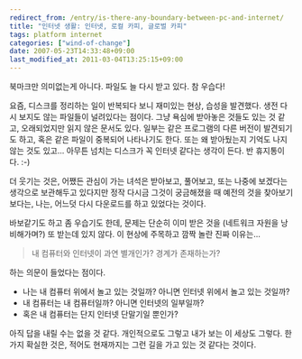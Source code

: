 ```yaml
---
redirect_from: /entry/is-there-any-boundary-between-pc-and-internet/
title: "인터넷 생활: 인터넷, 로컬 카피, 글로벌 카피"
tags: platform internet
categories: ["wind-of-change"]
date: 2007-05-23T14:33:48+09:00
last_modified_at: 2011-03-04T13:25:15+09:00
---
```

북마크만 의미없는게 아니다. 파일도 늘 다시 받고 있다. 참 우습다!

요즘, 디스크를 정리하는 일이 반복되다 보니 재미있는 현상, 습성을 발견했다.
생전 다시 보지도 않는 파일들이 널려있다는 점이다. 그냥 욕심에 받아놓은
것들도 있는 것 같고, 오래되었지만 읽지 않은 문서도 있다. 일부는 같은
프로그램의 다른 버전이 발견되기도 하고, 혹은 같은 파일이 중복되어
나타나기도 한다. 또는 왜 받아뒀는지 기억도 나지 않는 것도 있고...
아무튼 넘치는 디스크가 꼭 인터넷 같다는 생각이 든다. 반 휴지통이다. :-)

더 웃기는 것은, 어쨌든 관심이 가는 녀석은 받아보고, 풀어보고, 또는 나중에
보겠다는 생각으로 보관해두고 있다지만 정작 다시금 그것이 궁금해졌을 때
예전의 것을 찾아보기 보다는, 나는, 어느덧 다시 다운로드를 하고 있었다는
것이다.

바보같기도 하고 좀 우습기도 한데, 문제는 단순히 이미 받은 것을 (네트워크
자원을 낭비해가며?) 또 받는데 있지 않다. 이 현상에 주목하고 깜짝 놀란
진짜 이유는...

> 내 컴퓨터와 인터넷이 과연 별개인가? 경계가 존재하는가?

하는 의문이 들었다는 점이다.

- 나는 내 컴퓨터 위에서 놀고 있는 것일까?
  아니면 인터넷 위에서 놀고 있는 것일까?
- 내 컴퓨터는 내 컴퓨터일까? 아니면 인터넷의 일부일까?
- 혹은 내 컴퓨터는 단지 인터넷 단말기일 뿐인가?

아직 답을 내릴 수는 없을 것 같다. 개인적으로도 그렇고 내가 보는 이 세상도
그렇다. 한가지 확실한 것은, 적어도 현재까지는 그런 길을 가고 있는 것
같다는 것이다.

